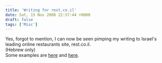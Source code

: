 ```yaml
---
title: 'Writing for rest.co.il'
date: Sat, 15 Nov 2008 22:57:44 +0000
draft: false
tags: ['Misc']
---
```


Yes, forgot to mention, I can now be seen pimping my writing to Israel's leading online restaurants site, rest.co.il.  
(Hebrew only)  
Some examples are [here](http://www.rest.co.il/magazine/Default.asp?txtArticleID=4309) and [here](http://www.rest.co.il/magazine/Default.asp?txtArticleID=4279).